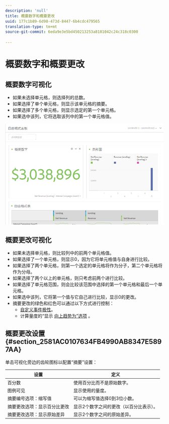 ```yaml
---
description: 'null'
title: 概要数字和概要更改
uuid: 177c1b89-6d98-473d-8447-6b4cdc479565
translation-type: tm+mt
source-git-commit: 6eda9e3e5bd450213253a8181042c24c318c0300

---
```



# 概要数字和概要更改

## 概要数字可视化

* 如果未选择单元格，则选择列的总数。
* 如果选择了单个单元格，则显示该单元格的摘要。
* 如果选择了多个单元格，则显示选定的第一个单元格。
* 如果选中该列，它将选取该列中的第一个单元格值。

![](assets/summary-number.png)

## 概要更改可视化

* 如果未选择单元格，则比较列中的前两个单元格值。
* 如果选择了一个单元格，则显示0，因为它将单元格值与自身进行比较。
* 如果选择了两个单元格，则第一个选定的单元格将作为分子，第二个单元格将作为分母。
* 如果选择了两个以上的单元格，则只考虑前两个进行比较。
* 如果选择了单元格范围，则会比较该范围中选择的第一个单元格和最后一个单元格。
* 如果选中该列，它将第一个值与它自己进行比较，显示0的更改。
* 摘要更改的绿色和红色可以通过以下方式进行控制：
   * [自定义事件极性](https://marketing.adobe.com/resources/help/zh_CN/reference/success_event.html)。
   * 计算量度的“显示 [向上趋势为”选项](https://marketing.adobe.com/resources/help/zh_CN/analytics/calcmetrics/cm_build_metrics.html) 。

## 概要更改设置 {#section_2581AC0107634FB4990AB8347E5897AA}

单击可视化旁边的齿轮图标以配置“摘要”设置：

| 设置 | 定义 |
|--- |--- |
| 百分数 | 使用百分比而不是原始数字。 |
| 图例可见 | 显示使用的量度。 |
| 摘要编号选项：缩写值 | 可以为缩写值选择0到3位小数。 |
| 摘要更改选项：显示百分比更改 | 显示2个数字之间的更改（以百分比表示）。 |
| 摘要更改选项：显示原始差异 | 显示2个数字之间的原始差异。 |
